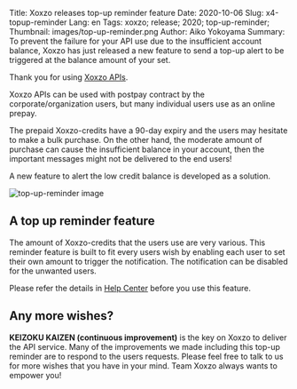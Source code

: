 Title: Xoxzo releases top-up reminder feature
Date: 2020-10-06
Slug: x4-topup-reminder
Lang: en
Tags: xoxzo; release; 2020; top-up-reminder;
Thumbnail: images/top-up-reminder.png
Author: Aiko Yokoyama
Summary: To prevent the failure for your API use due to the insufficient account balance, Xoxzo has just released a new feature to send a top-up alert to be triggered at the balance amount of your set.

Thank you for using [Xoxzo APIs](https://www.xoxzo.com/en/).

Xoxzo APIs can be used with postpay contract by the corporate/organization users, but many individual
users use as an online prepay.

The prepaid Xoxzo-credits have a 90-day expiry and the users may hesitate to make a bulk purchase.
On the other hand, the moderate amount of purchase can cause the insufficient balance in your account, then the important messages might not be delivered to the end users!

A new feature to alert the low credit balance is developed as a solution.

![top-up-reminder image](images/top-up-reminder.png)

## A top up reminder feature

The amount of Xoxzo-credits that the users use are very various. This reminder feature is built to fit
every users wish by enabling each user to set their own amount to trigger the notification. 
The notification can be disabled for the unwanted users.

Please refer the details in [Help Center](https://help.xoxzo.com/ja/xoxzo-cloud-telephony/articles/top-up-reminder/) before you use this feature.

## Any more wishes?

**KEIZOKU KAIZEN (continuous improvement)** is the key on Xoxzo to deliver the API service.
Many of the improvements we made including this top-up reminder are to respond to the users requests.
Please feel free to talk to us for more wishes that you have in your mind. Team Xoxzo always wants to empower you!
